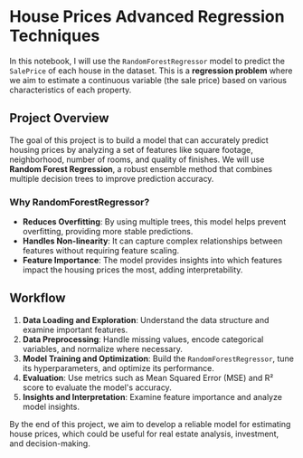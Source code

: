 # House Prices Advanced Regression Techniques

In this notebook, I will use the `RandomForestRegressor` model to predict the `SalePrice` of each house in the dataset. This is a **regression problem** where we aim to estimate a continuous variable (the sale price) based on various characteristics of each property.

## Project Overview

The goal of this project is to build a model that can accurately predict housing prices by analyzing a set of features like square footage, neighborhood, number of rooms, and quality of finishes. We will use **Random Forest Regression**, a robust ensemble method that combines multiple decision trees to improve prediction accuracy.

### Why RandomForestRegressor?

- **Reduces Overfitting**: By using multiple trees, this model helps prevent overfitting, providing more stable predictions.
- **Handles Non-linearity**: It can capture complex relationships between features without requiring feature scaling.
- **Feature Importance**: The model provides insights into which features impact the housing prices the most, adding interpretability.

## Workflow

1. **Data Loading and Exploration**: Understand the data structure and examine important features.
2. **Data Preprocessing**: Handle missing values, encode categorical variables, and normalize where necessary.
3. **Model Training and Optimization**: Build the `RandomForestRegressor`, tune its hyperparameters, and optimize its performance.
4. **Evaluation**: Use metrics such as Mean Squared Error (MSE) and R² score to evaluate the model's accuracy.
5. **Insights and Interpretation**: Examine feature importance and analyze model insights.

By the end of this project, we aim to develop a reliable model for estimating house prices, which could be useful for real estate analysis, investment, and decision-making.
